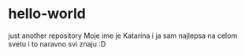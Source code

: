 # hello-world
just another repository
Moje ime je Katarina i ja sam najlepsa na celom svetu i to naravno svi znaju :D

